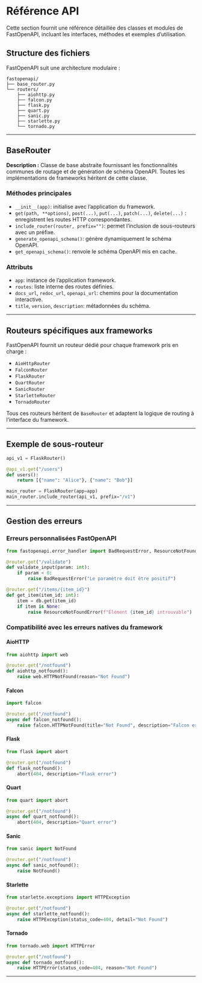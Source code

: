 # Référence API

Cette section fournit une référence détaillée des classes et modules de FastOpenAPI, incluant les interfaces, méthodes et exemples d’utilisation.

## Structure des fichiers

FastOpenAPI suit une architecture modulaire :

```
fastopenapi/
├── base_router.py
└── routers/
    ├── aiohttp.py
    ├── falcon.py
    ├── flask.py
    ├── quart.py
    ├── sanic.py
    ├── starlette.py
    └── tornado.py
```

---

## BaseRouter

**Description :** Classe de base abstraite fournissant les fonctionnalités communes de routage et de génération de schéma OpenAPI. Toutes les implémentations de frameworks héritent de cette classe.

### Méthodes principales

- `__init__(app)`: initialise avec l’application du framework.
- `get(path, **options)`, `post(...)`, `put(...)`, `patch(...)`, `delete(...)` : enregistrent les routes HTTP correspondantes.
- `include_router(router, prefix="")`: permet l’inclusion de sous-routeurs avec un préfixe.
- `generate_openapi_schema()`: génère dynamiquement le schéma OpenAPI.
- `get_openapi_schema()`: renvoie le schéma OpenAPI mis en cache.

### Attributs

- `app`: instance de l’application framework.
- `routes`: liste interne des routes définies.
- `docs_url`, `redoc_url`, `openapi_url`: chemins pour la documentation interactive.
- `title`, `version`, `description`: métadonnées du schéma.

---

## Routeurs spécifiques aux frameworks

FastOpenAPI fournit un routeur dédié pour chaque framework pris en charge :

- `AioHttpRouter`
- `FalconRouter`
- `FlaskRouter`
- `QuartRouter`
- `SanicRouter`
- `StarletteRouter`
- `TornadoRouter`

Tous ces routeurs héritent de `BaseRouter` et adaptent la logique de routing à l’interface du framework.

---

## Exemple de sous-routeur

```python
api_v1 = FlaskRouter()

@api_v1.get("/users")
def users():
    return [{"name": "Alice"}, {"name": "Bob"}]

main_router = FlaskRouter(app=app)
main_router.include_router(api_v1, prefix="/v1")
```

---

## Gestion des erreurs

### Erreurs personnalisées FastOpenAPI

```python
from fastopenapi.error_handler import BadRequestError, ResourceNotFoundError

@router.get("/validate")
def validate_input(param: int):
    if param < 0:
        raise BadRequestError("Le paramètre doit être positif")

@router.get("/items/{item_id}")
def get_item(item_id: int):
    item = db.get(item_id)
    if item is None:
        raise ResourceNotFoundError(f"Élément {item_id} introuvable")
```

### Compatibilité avec les erreurs natives du framework

#### AioHTTP

```python
from aiohttp import web

@router.get("/notfound")
def aiohttp_notfound():
    raise web.HTTPNotFound(reason="Not Found")
```

#### Falcon

```python
import falcon

@router.get("/notfound")
async def falcon_notfound():
    raise falcon.HTTPNotFound(title="Not Found", description="Falcon error")
```

#### Flask

```python
from flask import abort

@router.get("/notfound")
def flask_notfound():
    abort(404, description="Flask error")
```

#### Quart

```python
from quart import abort

@router.get("/notfound")
async def quart_notfound():
    abort(404, description="Quart error")
```

#### Sanic

```python
from sanic import NotFound

@router.get("/notfound")
async def sanic_notfound():
    raise NotFound()
```

#### Starlette

```python
from starlette.exceptions import HTTPException

@router.get("/notfound")
async def starlette_notfound():
    raise HTTPException(status_code=404, detail="Not Found")
```

#### Tornado

```python
from tornado.web import HTTPError

@router.get("/notfound")
async def tornado_notfound():
    raise HTTPError(status_code=404, reason="Not Found")
```

---
